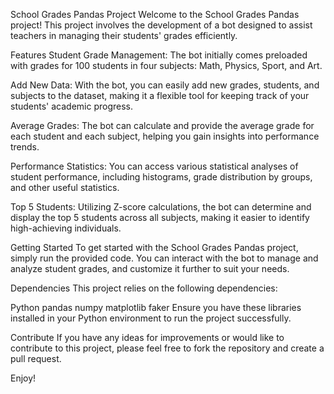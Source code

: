 School Grades Pandas Project
Welcome to the School Grades Pandas project! This project involves the development of a bot designed to assist teachers in managing their students' grades efficiently.

Features
Student Grade Management: The bot initially comes preloaded with grades for 100 students in four subjects: Math, Physics, Sport, and Art.

Add New Data: With the bot, you can easily add new grades, students, and subjects to the dataset, making it a flexible tool for keeping track of your students' academic progress.

Average Grades: The bot can calculate and provide the average grade for each student and each subject, helping you gain insights into performance trends.

Performance Statistics: You can access various statistical analyses of student performance, including histograms, grade distribution by groups, and other useful statistics.

Top 5 Students: Utilizing Z-score calculations, the bot can determine and display the top 5 students across all subjects, making it easier to identify high-achieving individuals.

Getting Started
To get started with the School Grades Pandas project, simply run the provided code. You can interact with the bot to manage and analyze student grades, and customize it further to suit your needs.

Dependencies
This project relies on the following dependencies:

Python
pandas
numpy
matplotlib
faker
Ensure you have these libraries installed in your Python environment to run the project successfully.

Contribute
If you have any ideas for improvements or would like to contribute to this project, please feel free to fork the repository and create a pull request.

Enjoy!
